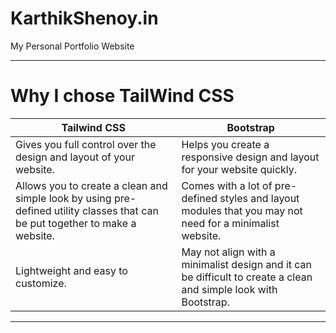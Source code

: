 # KarthikShenoy.in
My Personal Portfolio Website
***
# Why I chose TailWind CSS
|                                                                      Tailwind CSS                                                                     |                                                                       Bootstrap                                                                       |
|------------------------------------------------------------------------------------------------------------------------------------------------|------------------------------------------------------------------------------------------------------------------------------------------------|
| Gives you full control over the design and layout of your website.                                                                              | Helps you create a responsive design and layout for your website quickly.                                                                         |
| Allows you to create a clean and simple look by using pre-defined utility classes that can be put together to make a website.                        | Comes with a lot of pre-defined styles and layout modules that you may not need for a minimalist website.                                         |
| Lightweight and easy to customize.                                                                                                                | May not align with a minimalist design and it can be difficult to create a clean and simple look with Bootstrap.                                    |

***

